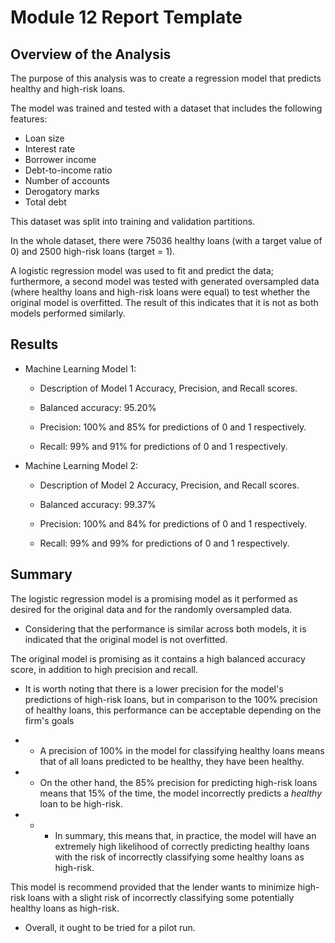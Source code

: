 # Module 12 Report Template

## Overview of the Analysis


The purpose of this analysis was to create a regression model that predicts healthy and high-risk loans.

The model was trained and tested with a dataset that includes the following features:

* Loan size
* Interest rate
* Borrower income
* Debt-to-income ratio
* Number of accounts
* Derogatory marks
* Total debt

This dataset was split into training and validation partitions.

In the whole dataset, there were 75036 healthy loans (with a target value of 0) and 2500 high-risk loans (target = 1).

A logistic regression model was used to fit and predict the data; furthermore, a second model was tested with generated oversampled data (where healthy loans and high-risk loans were equal) to test whether the original model is overfitted. The result of this indicates that it is not as both models performed similarly.


## Results

* Machine Learning Model 1:
  * Description of Model 1 Accuracy, Precision, and Recall scores.



  * Balanced accuracy: 95.20%
  * Precision: 100% and 85% for predictions of 0 and 1 respectively.
  * Recall: 99% and 91% for predictions of 0 and 1 respectively.



* Machine Learning Model 2:
  * Description of Model 2 Accuracy, Precision, and Recall scores.

  * Balanced accuracy: 99.37%
  * Precision: 100% and 84% for predictions of 0 and 1 respectively.
  * Recall: 99% and 99% for predictions of 0 and 1 respectively.

## Summary

The logistic regression model is a promising model as it performed as desired for the original data and for the randomly oversampled data.

* Considering that the performance is similar across both models, it is indicated that the original model is not overfitted.

The original model is promising as it contains a high balanced accuracy score, in addition to high precision and recall.

* It is worth noting that there is a lower precision for the model's predictions of high-risk loans, but in comparison to the 100% precision of healthy loans, this performance can be acceptable depending on the firm's goals

* * A precision of 100% in the model for classifying healthy loans means that of all loans predicted to be healthy, they have been healthy.

* * On the other hand, the 85% precision for predicting high-risk loans means that 15% of the time, the model incorrectly predicts a *healthy* loan to be high-risk.

* * * In summary, this means that, in practice, the model will have an extremely high likelihood of correctly predicting healthy loans with the risk of incorrectly classifying some healthy loans as high-risk.

This model is recommend provided that the lender wants to minimize high-risk loans with a slight risk of incorrectly classifying some potentially healthy loans as high-risk.

* Overall, it ought to be tried for a pilot run.
